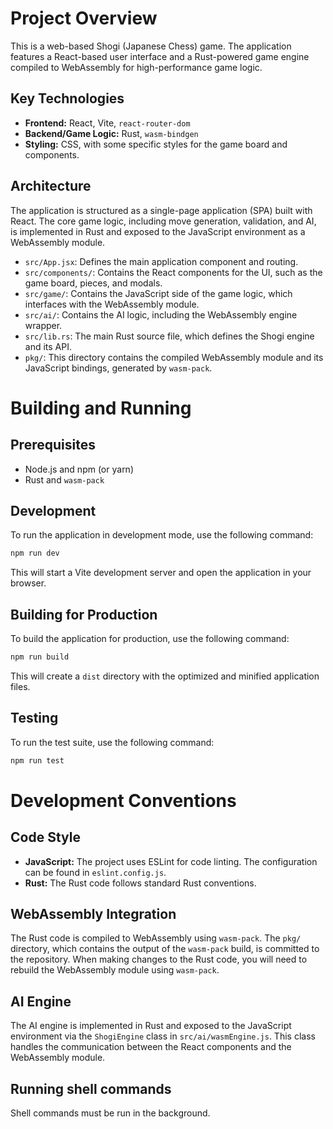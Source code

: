 
# Project Overview

This is a web-based Shogi (Japanese Chess) game. The application features a React-based user interface and a Rust-powered game engine compiled to WebAssembly for high-performance game logic.

## Key Technologies

*   **Frontend:** React, Vite, `react-router-dom`
*   **Backend/Game Logic:** Rust, `wasm-bindgen`
*   **Styling:** CSS, with some specific styles for the game board and components.

## Architecture

The application is structured as a single-page application (SPA) built with React. The core game logic, including move generation, validation, and AI, is implemented in Rust and exposed to the JavaScript environment as a WebAssembly module.

*   `src/App.jsx`: Defines the main application component and routing.
*   `src/components/`: Contains the React components for the UI, such as the game board, pieces, and modals.
*   `src/game/`: Contains the JavaScript side of the game logic, which interfaces with the WebAssembly module.
*   `src/ai/`: Contains the AI logic, including the WebAssembly engine wrapper.
*   `src/lib.rs`: The main Rust source file, which defines the Shogi engine and its API.
*   `pkg/`: This directory contains the compiled WebAssembly module and its JavaScript bindings, generated by `wasm-pack`.

# Building and Running

## Prerequisites

*   Node.js and npm (or yarn)
*   Rust and `wasm-pack`

## Development

To run the application in development mode, use the following command:

```bash
npm run dev
```

This will start a Vite development server and open the application in your browser.

## Building for Production

To build the application for production, use the following command:

```bash
npm run build
```

This will create a `dist` directory with the optimized and minified application files.

## Testing

To run the test suite, use the following command:

```bash
npm run test
```

# Development Conventions

## Code Style

*   **JavaScript:** The project uses ESLint for code linting. The configuration can be found in `eslint.config.js`.
*   **Rust:** The Rust code follows standard Rust conventions.

## WebAssembly Integration

The Rust code is compiled to WebAssembly using `wasm-pack`. The `pkg/` directory, which contains the output of the `wasm-pack` build, is committed to the repository. When making changes to the Rust code, you will need to rebuild the WebAssembly module using `wasm-pack`.

## AI Engine

The AI engine is implemented in Rust and exposed to the JavaScript environment via the `ShogiEngine` class in `src/ai/wasmEngine.js`. This class handles the communication between the React components and the WebAssembly module.

## Running shell commands

Shell commands must be run in the background.
